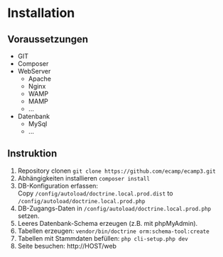 # Installation
## Voraussetzungen

- GIT
- Composer
- WebServer
  - Apache
  - Nginx
  - WAMP
  - MAMP
  - ...
- Datenbank
  - MySql
  - ...

## Instruktion
1) Repository clonen ``` git clone https://github.com/ecamp/ecamp3.git ```
2) Abhängigkeiten installieren ``` composer install ```
3) DB-Konfiguration erfassen:  
   Copy ```/config/autoload/doctrine.local.prod.dist``` to 
   ```/config/autoload/doctrine.local.prod.php```
4) DB-Zugangs-Daten in ```/config/autoload/doctrine.local.prod.php``` setzen. 
5) Leeres Datenbank-Schema erzeugen (z.B. mit phpMyAdmin).
6) Tabellen erzeugen: ```vendor/bin/doctrine orm:schema-tool:create```
7) Tabellen mit Stammdaten befüllen:  ```php cli-setup.php dev```
8) Seite besuchen: http://HOST/web
